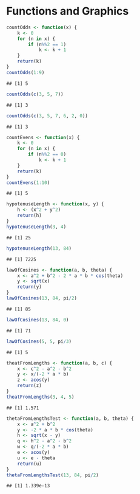 Functions and Graphics 
========================================================


```r
countOdds <- function(x) {
    k <- 0
    for (n in x) {
        if (n%%2 == 1) 
            k <- k + 1
    }
    return(k)
}
countOdds(1:9)
```

```
## [1] 5
```

```r
countOdds(c(3, 5, 7))
```

```
## [1] 3
```

```r
countOdds(c(3, 5, 7, 6, 2, 0))
```

```
## [1] 3
```



```r
countEvens <- function(x) {
    k <- 0
    for (n in x) {
        if (n%%2 == 0) 
            k <- k + 1
    }
    return(k)
}
countEvens(1:10)
```

```
## [1] 5
```


```r
hypotenuseLength <- function(x, y) {
    h <- (x^2 + y^2)
    return(h)
}
hypotenuseLength(3, 4)
```

```
## [1] 25
```

```r
hypotenuseLength(13, 84)
```

```
## [1] 7225
```



```r
lawOfCosines <- function(a, b, theta) {
    x <- a^2 + b^2 - 2 * a * b * cos(theta)
    y <- sqrt(x)
    return(y)
}
lawOfCosines(13, 84, pi/2)
```

```
## [1] 85
```

```r
lawOfCosines(13, 84, 0)
```

```
## [1] 71
```

```r
lawOfCosines(5, 5, pi/3)
```

```
## [1] 5
```




```r
theatFromLengths <- function(a, b, c) {
    x <- c^2 - a^2 - b^2
    y <- x/(-2 * a * b)
    z <- acos(y)
    return(z)
}
theatFromLengths(3, 4, 5)
```

```
## [1] 1.571
```



```r
thetaFromLengthsTest <- function(a, b, theta) {
    x <- a^2 + b^2
    y <- -2 * a * b * cos(theta)
    h <- sqrt(x - y)
    q <- h^2 - a^2 - b^2
    w <- q/(-2 * a * b)
    e <- acos(y)
    u <- e - theta
    return(u)
}
thetaFromLengthsTest(13, 84, pi/2)
```

```
## [1] 1.339e-13
```




